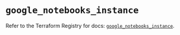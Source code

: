 # `google_notebooks_instance`

Refer to the Terraform Registry for docs: [`google_notebooks_instance`](https://registry.terraform.io/providers/hashicorp/google-beta/6.3.0/docs/resources/google_notebooks_instance).
